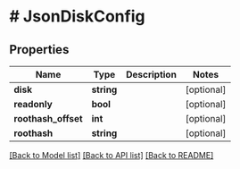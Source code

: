 # # JsonDiskConfig

## Properties

Name | Type | Description | Notes
------------ | ------------- | ------------- | -------------
**disk** | **string** |  | [optional]
**readonly** | **bool** |  | [optional]
**roothash_offset** | **int** |  | [optional]
**roothash** | **string** |  | [optional]

[[Back to Model list]](../../README.md#models) [[Back to API list]](../../README.md#endpoints) [[Back to README]](../../README.md)

